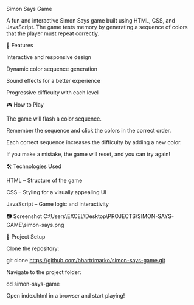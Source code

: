Simon Says Game

A fun and interactive Simon Says game built using HTML, CSS, and JavaScript. The game tests memory by generating a sequence of colors that the player must repeat correctly.

🚀 Features

Interactive and responsive design

Dynamic color sequence generation

Sound effects for a better experience

Progressive difficulty with each level

🎮 How to Play

The game will flash a color sequence.

Remember the sequence and click the colors in the correct order.

Each correct sequence increases the difficulty by adding a new color.

If you make a mistake, the game will reset, and you can try again!

🛠️ Technologies Used

HTML – Structure of the game

CSS – Styling for a visually appealing UI

JavaScript – Game logic and interactivity

📷 Screenshot
C:\Users\EXCEL\Desktop\PROJECTS\SIMON-SAYS-GAME\simon-says.png

📂 Project Setup

Clone the repository:

git clone https://github.com/bhartrimarko/simon-says-game.git

Navigate to the project folder:

cd simon-says-game

Open index.html in a browser and start playing!
